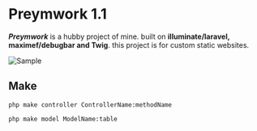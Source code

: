 # Preymwork 1.1

_**Preymwork**_ is a hubby project of mine. built on **illuminate/laravel, maximef/debugbar and Twig**.
this project is for custom static websites.

![Sample](https://i.ibb.co/TcJz8L6/preymwork-sample.png)


## Make
``
php make controller ControllerName:methodName
``


``
php make model ModelName:table
``


